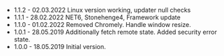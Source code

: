 
* 1.1.2 - 02.03.2022 Linux version working, updater null checks
* 1.1.1 - 28.02.2022 NET6, Stonehenge4, Framework update
* 1.1.0 - 01.02.2022 Removed Chromely. Handle window resize.
* 1.0.1 - 28.05.2019 Additionally fetch remote state. Added security error state.
* 1.0.0 - 18.05.2019 Initial version.
